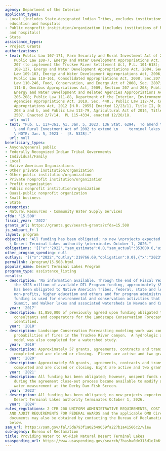```yaml
---
agency: Department of the Interior
applicant_types:
- Local (includes State-designated lndian Tribes, excludes institutions of higher
  education and hospitals
- Public nonprofit institution/organization (includes institutions of higher education
  and hospitals)
- State
assistance_types:
- Project Grants
authorizations:
- text: Public Law 107-171, Farm Security and Rural Investment Act of 2002, Sec. 2507;
    Public Law 108-7, Energy and Water Development Appropriations Act, 2003, Sec.
    207 (to implement the Truckee River Settlement Act, P.L. 101-618); Public Law
    108-137, Energy and Water Development Appropriations Act, 2004, Sec. 217; Public
    Law 109-103, Energy and Water Development Appropriations Act, 2006, Sec. 208;
    Public Law 110-161, Consolidated Appropriations Act, 2008, Sec.207 and 208; Public
    Law 110-246, Food, Conservation, and Energy Act of 2008, Sec. 2807; Public Law
    111-8, Omnibus Appropriations Act, 2009, Section 207 and 208; Public Law 111-85,
    Energy and Water Development and Related Agencies Appropriations Act, 2010, Sec.
    206-208; Public Law 111-88, Department of the Interior, Environment, and Related
    Agencies Appropriations Act, 2010, Sec. 440.; Public Law 112-74, Consolidated
    Appropriations Act, 2012 [H.R. 2055] Enacted 12/23/11, Title II, Division B, Sec.
    208 a and b, and Public Law 113-79, Agricultural Act of 2014, Title II, Section
    2507, Enacted 2/7/14.  PL 115-4334, enacted 12/20/18.
  url: null
- text: "Pub. L. 117–361, §1, Jan. 5, 2023, 136 Stat. 6294;  To amend the Farm Security\
    \ and Rural Investment Act of 2002 to extend \n     terminal lakes assistance.\
    \ NOTE: Jan. 5, 2023 -  [S. 5328]."
  url: null
beneficiary_types:
- Anyone/general public
- Federally Recognized Indian Tribal Governments
- Individual/Family
- Local
- Native American Organizations
- Other private institution/organization
- Other public institution/organization
- Private nonprofit institution/organization
- Profit organization
- Public nonprofit institution/organization
- Quasi-public nonprofit organization
- Small business
- State
categories:
- Natural Resources - Community Water Supply Services
cfda: '15.508'
fiscal_year: '2022'
grants_url: https://grants.gov/search-grants?cfda=15.508
is_subpart_f: 1
layout: program
objective: "All funding has been obligated; no new \nprojects expected before the\
  \ Desert Terminal Lakes authority \nterminates October 1, 2026."
obligations: '[{"x":"2022","sam_estimate":0.0,"sam_actual":353000.0,"usa_spending_actual":5983.02},{"x":"2023","sam_estimate":0.0,"sam_actual":0.0,"usa_spending_actual":19372.26},{"x":"2024","sam_estimate":0.0,"sam_actual":0.0,"usa_spending_actual":0.0}]'
other_program_spending: null
outlays: '[{"x":"2022","outlay":219766.69,"obligation":0.0},{"x":"2023","outlay":231187.07,"obligation":-29404.55},{"x":"2024","outlay":0.0,"obligation":0.0}]'
permalink: /program/15.508.html
popular_name: Desert Terminal Lakes Program
program_type: assistance_listing
results:
- description: 'No information available. Through the end of Fiscal Year 2017, from
    the $525 million of available DTL Program funding, approximately $524 million
    has been obligated to Native American Tribes, federal, state and local agencies,
    non-profits, higher education and others and for program administration.    The
    funding is used for environmental and conservation activities that affect Pyramid,
    Summit, and Walker lakes and associated watersheds in Nevada and California.  '
  year: '2017'
- description: $1,850,000 of previously agreed upon funding obligated to awarded agreement.  Contractors,
    consultants and cooperators for the Landscape Conservation Forecasting model were
    identified.
  year: '2018'
- description: Landscape Conservation Forecasting modeling work was completed to determine
    probabilities of fires in the Truckee River canyon.  A hydrologic and sedimentation
    model was also completed for a watershed study.
  year: '2019'
- description: Approximately 57 grants, agreements, contracts and transfers have been
    completed and are closed or closing.  Eleven are active and two grants pending.
  year: '2020'
- description: Approximately 60 grants, agreements, contracts and transfers have been
    completed and are closed or closing. Eight are active and two grants are pending.
  year: '2021'
- description: All funding has been obligated; however, unspent funds deobligated
    during the agreement close-out process became available to modify a grant to improve
    water measurement at the Derby Dam Fish Screen.
  year: '2023'
- description: All funding has been obligated; no new projects expected before the
    Desert Terminal Lakes authority terminates October 1, 2026.
  year: '2024'
rules_regulations: 2 CFR 200 UNIFORM ADMINISTRATIVE REQUIREMENTS, COST PRINCIPLES,
  AND AUDIT REQUIREMENTS FOR FEDERAL AWARDS and the applicable OMB Circulars.  These
  documents may also be obtained by contacting the Bureau of Reclamation Office listed
  below.
sam_url: https://sam.gov/fal/5da793f1a02b49059fa227b1a41566c2/view
sub-agency: Bureau of Reclamation
title: Providing Water to At-Risk Natural Desert Terminal Lakes
usaspending_url: https://www.usaspending.gov/search/?hash=0de313d1e1b6f2badfc23cfea77276e0
---
```

